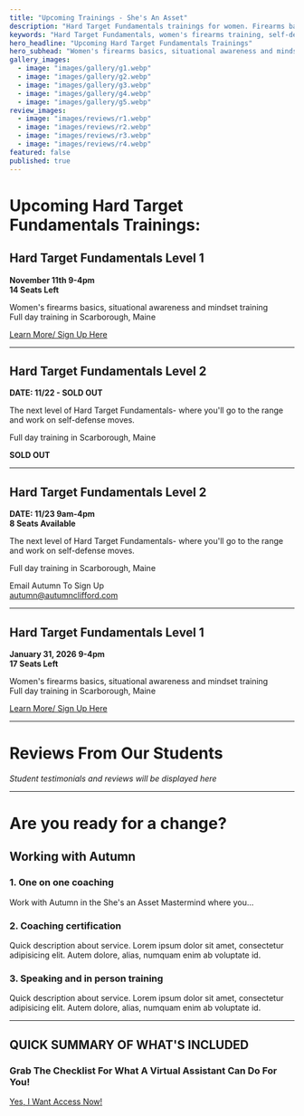 ```yaml
---
title: "Upcoming Trainings - She's An Asset"
description: "Hard Target Fundamentals trainings for women. Firearms basics, situational awareness, and mindset training in Scarborough, Maine."
keywords: "Hard Target Fundamentals, women's firearms training, self-defense, upcoming events, Scarborough Maine"
hero_headline: "Upcoming Hard Target Fundamentals Trainings"
hero_subhead: "Women's firearms basics, situational awareness and mindset training"
gallery_images:
  - image: "images/gallery/g1.webp"
  - image: "images/gallery/g2.webp"
  - image: "images/gallery/g3.webp"
  - image: "images/gallery/g4.webp"
  - image: "images/gallery/g5.webp"
review_images:
  - image: "images/reviews/r1.webp"
  - image: "images/reviews/r2.webp"
  - image: "images/reviews/r3.webp"
  - image: "images/reviews/r4.webp"
featured: false
published: true
---
```


# Upcoming Hard Target Fundamentals Trainings:

## Hard Target Fundamentals Level 1
**November 11th 9-4pm**  
**14 Seats Left**

Women's firearms basics, situational awareness and mindset training  
Full day training in Scarborough, Maine

[Learn More/ Sign Up Here](mailto:autumn@autumnclifford.com?subject=Hard%20Target%20Level%201%20-%20November%2011)

---

## Hard Target Fundamentals Level 2
**DATE: 11/22 - SOLD OUT**

The next level of Hard Target Fundamentals- where you'll go to the range and work on self-defense moves.

Full day training in Scarborough, Maine

**SOLD OUT**

---

## Hard Target Fundamentals Level 2
**DATE: 11/23 9am-4pm**  
**8 Seats Available**

The next level of Hard Target Fundamentals- where you'll go to the range and work on self-defense moves.

Full day training in Scarborough, Maine

Email Autumn To Sign Up  
autumn@autumnclifford.com

---

## Hard Target Fundamentals Level 1
**January 31, 2026 9-4pm**  
**17 Seats Left**

Women's firearms basics, situational awareness and mindset training  
Full day training in Scarborough, Maine

[Learn More/ Sign Up Here](mailto:autumn@autumnclifford.com?subject=Hard%20Target%20Level%201%20-%20January%2031)

---

# Reviews From Our Students

*Student testimonials and reviews will be displayed here*

---

# Are you ready for a change?

## Working with Autumn

### 1. One on one coaching
Work with Autumn in the She's an Asset Mastermind where you...

### 2. Coaching certification
Quick description about service. Lorem ipsum dolor sit amet, consectetur adipisicing elit. Autem dolore, alias, numquam enim ab voluptate id.

### 3. Speaking and in person training
Quick description about service. Lorem ipsum dolor sit amet, consectetur adipisicing elit. Autem dolore, alias, numquam enim ab voluptate id.

---

## QUICK SUMMARY OF WHAT'S INCLUDED

### Grab The Checklist For What A Virtual Assistant Can Do For You!

[Yes, I Want Access Now!](mailto:autumn@autumnclifford.com?subject=Request%20Checklist)
